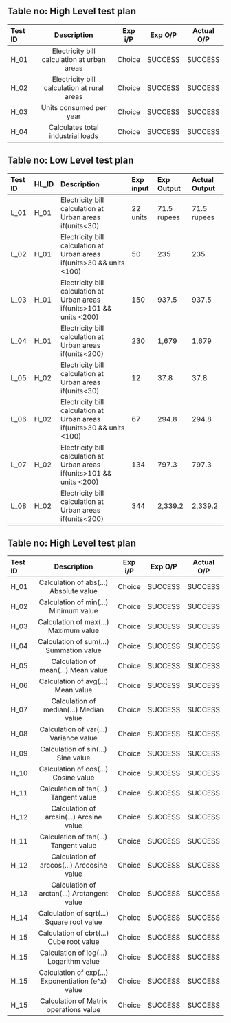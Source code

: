 ## Table no: High Level test plan

|**Test ID**|**Description**|**Exp i/P**|**Exp O/P**|**Actual O/P**|
| :- | :-: | :-: | :-: | :-: |
|H\_01|Electricity bill calculation at urban areas|Choice|SUCCESS|SUCCESS|
|H\_02|Electricity bill calculation at rural areas|Choice|SUCCESS|SUCCESS|
|H\_03|Units consumed per year|Choice|SUCCESS|SUCCESS|
|H\_04|Calculates total industrial loads|Choice|SUCCESS|SUCCESS|


## Table no: Low Level test plan


|Test ID|HL\_ID|Description|Exp input|Exp Output|Actual Output|
| :- | :- | :- | :- | :- | :- |
|L\_01|H\_01|Electricity bill calculation at Urban areas if(units<30)|22 units|71.5 rupees|71.5 rupees|
|L\_02|H\_01|Electricity bill calculation at Urban areas if(units>30 && units <100)|50|235|235|
|L\_03|H\_01|Electricity bill calculation at Urban areas if(units>101 && units <200)|150|937.5|937.5|
|L\_04|H\_01|Electricity bill calculation at Urban areas if(units<200)|230|1,679|1,679|
|L\_05|H\_02|Electricity bill calculation at Urban areas if(units<30)|12|<p>37.8</p><p></p>|<p>37.8</p><p></p>|
|L\_06|H\_02|Electricity bill calculation at Urban areas if(units>30 && units <100)|67|294.8|294.8|
|L\_07|H\_02|Electricity bill calculation at Urban areas if(units>101 && units <200)|134|797.3|797.3|
|L\_08|H\_02|Electricity bill calculation at Urban areas if(units<200)|344|2,339.2|2,339.2|


## Table no: High Level test plan

|**Test ID**|**Description**|**Exp i/P**|**Exp O/P**|**Actual O/P**|
| :- | :-: | :-: | :-: | :-: |
|H\_01|Calculation of abs(...) Absolute value|Choice|SUCCESS|SUCCESS|
|H\_02|Calculation of min(...) Minimum value|Choice|SUCCESS|SUCCESS|
|H\_03|Calculation of max(...) Maximum value|Choice|SUCCESS|SUCCESS|
|H\_04|Calculation of sum(...) Summation value|Choice|SUCCESS|SUCCESS|
|H\_05|Calculation of mean(...) Mean value|Choice|SUCCESS|SUCCESS|
|H\_06|Calculation of avg(...) Mean value|Choice|SUCCESS|SUCCESS|
|H\_07|Calculation of median(...) Median value|Choice|SUCCESS|SUCCESS|
|H\_08|Calculation of var(...) Variance value|Choice|SUCCESS|SUCCESS|
|H\_09|Calculation of sin(...) Sine value|Choice|SUCCESS|SUCCESS|
|H\_10|Calculation of cos(...) Cosine value|Choice|SUCCESS|SUCCESS|
|H\_11|Calculation of tan(...) Tangent value|Choice|SUCCESS|SUCCESS|
|H\_12|Calculation of arcsin(...) Arcsine value|Choice|SUCCESS|SUCCESS|
|H\_11|Calculation of tan(...) Tangent value|Choice|SUCCESS|SUCCESS|
|H\_12|Calculation of arccos(...) Arccosine value|Choice|SUCCESS|SUCCESS|
|H\_13|Calculation of arctan(...) Arctangent value|Choice|SUCCESS|SUCCESS|
|H\_14|Calculation of sqrt(...) Square root value|Choice|SUCCESS|SUCCESS|
|H\_15|Calculation of cbrt(...) Cube root value|Choice|SUCCESS|SUCCESS|
|H\_15|Calculation of log(...) Logarithm value|Choice|SUCCESS|SUCCESS|
|H\_15|Calculation of exp(...) Exponentiation (e^x) value|Choice|SUCCESS|SUCCESS|
|H\_15|Calculation of Matrix operations value|Choice|SUCCESS|SUCCESS|
